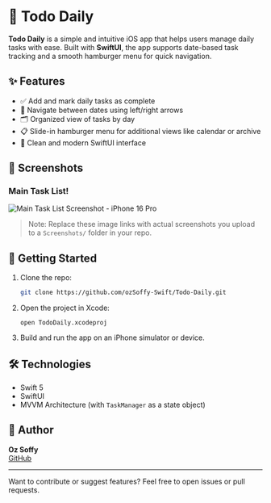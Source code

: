 # 📅 Todo Daily

**Todo Daily** is a simple and intuitive iOS app that helps users manage daily tasks with ease. Built with **SwiftUI**, the app supports date-based task tracking and a smooth hamburger menu for quick navigation.

## ✨ Features

- ✅ Add and mark daily tasks as complete
- 📆 Navigate between dates using left/right arrows
- 🗂️ Organized view of tasks by day
- 📋 Slide-in hamburger menu for additional views like calendar or archive
- 🧼 Clean and modern SwiftUI interface

## 📸 Screenshots

### Main Task List!


![Main Task List Screenshot - iPhone 16 Pro](https://github.com/user-attachments/assets/eba4be26-a91f-4bae-adc2-6ebda130b3e3)


> Note: Replace these image links with actual screenshots you upload to a `Screenshots/` folder in your repo.

## 🚀 Getting Started

1. Clone the repo:
    ```bash
    git clone https://github.com/ozSoffy-Swift/Todo-Daily.git
    ```

2. Open the project in Xcode:
    ```
    open TodoDaily.xcodeproj
    ```

3. Build and run the app on an iPhone simulator or device.

## 🛠 Technologies

- Swift 5
- SwiftUI
- MVVM Architecture (with `TaskManager` as a state object)

## 👤 Author

**Oz Soffy**  
[GitHub](https://github.com/ozSoffy)

---

Want to contribute or suggest features? Feel free to open issues or pull requests.

